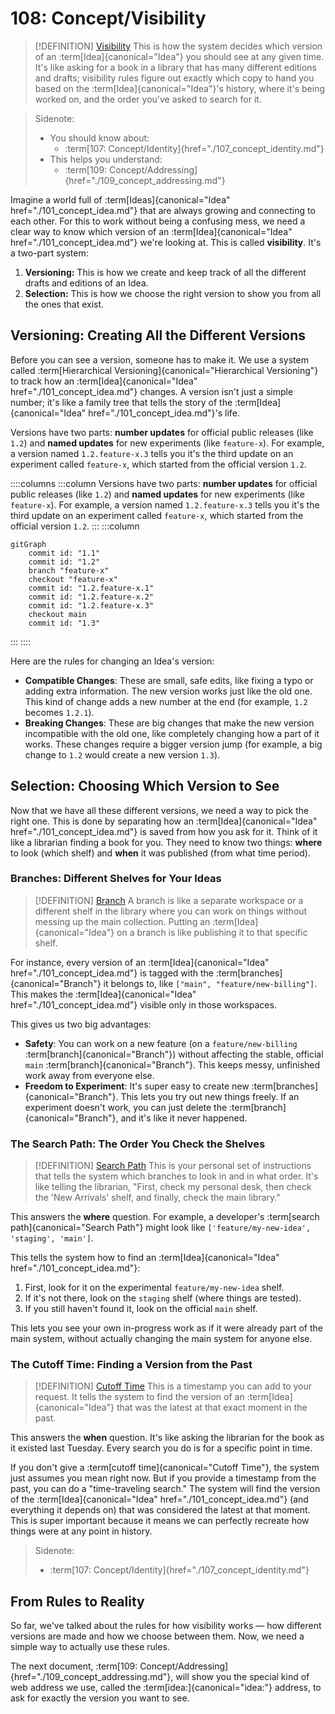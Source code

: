 # 108: Concept/Visibility

> [!DEFINITION] [Visibility](./000_glossary.md)
> This is how the system decides which version of an :term[Idea]{canonical="Idea"} you should see at any given time. It's like asking for a book in a library that has many different editions and drafts; visibility rules figure out exactly which copy to hand you based on the :term[Idea]{canonical="Idea"}'s history, where it's being worked on, and the order you've asked to search for it.

> Sidenote:
> - You should know about:
>   - :term[107: Concept/Identity]{href="./107_concept_identity.md"}
> - This helps you understand:
>   - :term[109: Concept/Addressing]{href="./109_concept_addressing.md"}

Imagine a world full of :term[Ideas]{canonical="Idea" href="./101_concept_idea.md"} that are always growing and connecting to each other. For this to work without being a confusing mess, we need a clear way to know which version of an :term[Idea]{canonical="Idea" href="./101_concept_idea.md"} we're looking at. This is called **visibility**. It's a two-part system:

1.  **Versioning:** This is how we create and keep track of all the different drafts and editions of an Idea.
2.  **Selection:** This is how we choose the right version to show you from all the ones that exist.

## Versioning: Creating All the Different Versions

Before you can see a version, someone has to make it. We use a system called :term[Hierarchical Versioning]{canonical="Hierarchical Versioning"} to track how an :term[Idea]{canonical="Idea" href="./101_concept_idea.md"} changes. A version isn't just a simple number; it's like a family tree that tells the story of the :term[Idea]{canonical="Idea" href="./101_concept_idea.md"}'s life.

Versions have two parts: **number updates** for official public releases (like `1.2`) and **named updates** for new experiments (like `feature-x`). For example, a version named `1.2.feature-x.3` tells you it's the third update on an experiment called `feature-x`, which started from the official version `1.2`.

::::columns
:::column
Versions have two parts: **number updates** for official public releases (like `1.2`) and **named updates** for new experiments (like `feature-x`). For example, a version named `1.2.feature-x.3` tells you it's the third update on an experiment called `feature-x`, which started from the official version `1.2`.
:::
:::column

```mermaid
gitGraph
    commit id: "1.1"
    commit id: "1.2"
    branch "feature-x"
    checkout "feature-x"
    commit id: "1.2.feature-x.1"
    commit id: "1.2.feature-x.2"
    commit id: "1.2.feature-x.3"
    checkout main
    commit id: "1.3"
```

:::
::::

Here are the rules for changing an Idea's version:

- **Compatible Changes**: These are small, safe edits, like fixing a typo or adding extra information. The new version works just like the old one. This kind of change adds a new number at the end (for example, `1.2` becomes `1.2.1`).
- **Breaking Changes**: These are big changes that make the new version incompatible with the old one, like completely changing how a part of it works. These changes require a bigger version jump (for example, a big change to `1.2` would create a new version `1.3`).

## Selection: Choosing Which Version to See

Now that we have all these different versions, we need a way to pick the right one. This is done by separating how an :term[Idea]{canonical="Idea" href="./101_concept_idea.md"} is saved from how you ask for it. Think of it like a librarian finding a book for you. They need to know two things: **where** to look (which shelf) and **when** it was published (from what time period).

### Branches: Different Shelves for Your Ideas

> [!DEFINITION] [Branch](./000_glossary.md)
> A branch is like a separate workspace or a different shelf in the library where you can work on things without messing up the main collection. Putting an :term[Idea]{canonical="Idea"} on a branch is like publishing it to that specific shelf.

For instance, every version of an :term[Idea]{canonical="Idea" href="./101_concept_idea.md"} is tagged with the :term[branches]{canonical="Branch"} it belongs to, like `["main", "feature/new-billing"]`. This makes the :term[Idea]{canonical="Idea" href="./101_concept_idea.md"} visible only in those workspaces.

This gives us two big advantages:

- **Safety**: You can work on a new feature (on a `feature/new-billing` :term[branch]{canonical="Branch"}) without affecting the stable, official `main` :term[branch]{canonical="Branch"}. This keeps messy, unfinished work away from everyone else.
- **Freedom to Experiment**: It's super easy to create new :term[branches]{canonical="Branch"}. This lets you try out new things freely. If an experiment doesn't work, you can just delete the :term[branch]{canonical="Branch"}, and it's like it never happened.

### The Search Path: The Order You Check the Shelves

> [!DEFINITION] [Search Path](./000_glossary.md)
> This is your personal set of instructions that tells the system which branches to look in and in what order. It's like telling the librarian, "First, check my personal desk, then check the 'New Arrivals' shelf, and finally, check the main library."

This answers the **where** question. For example, a developer's :term[search path]{canonical="Search Path"} might look like `['feature/my-new-idea', 'staging', 'main']`.

This tells the system how to find an :term[Idea]{canonical="Idea" href="./101_concept_idea.md"}:

1.  First, look for it on the experimental `feature/my-new-idea` shelf.
2.  If it's not there, look on the `staging` shelf (where things are tested).
3.  If you still haven't found it, look on the official `main` shelf.

This lets you see your own in-progress work as if it were already part of the main system, without actually changing the main system for anyone else.

### The Cutoff Time: Finding a Version from the Past

> [!DEFINITION] [Cutoff Time](./000_glossary.md)
> This is a timestamp you can add to your request. It tells the system to find the version of an :term[Idea]{canonical="Idea"} that was the latest at that exact moment in the past.

This answers the **when** question. It's like asking the librarian for the book as it existed last Tuesday. Every search you do is for a specific point in time.

If you don't give a :term[cutoff time]{canonical="Cutoff Time"}, the system just assumes you mean right now. But if you provide a timestamp from the past, you can do a "time-traveling search." The system will find the version of the :term[Idea]{canonical="Idea" href="./101_concept_idea.md"} (and everything it depends on) that was considered the latest at that moment. This is super important because it means we can perfectly recreate how things were at any point in history.

> Sidenote:
> - :term[107: Concept/Identity]{href="./107_concept_identity.md"}

## From Rules to Reality

So far, we've talked about the rules for how visibility works — how different versions are made and how we choose between them. Now, we need a simple way to actually use these rules.

The next document, :term[109: Concept/Addressing]{href="./109_concept_addressing.md"}, will show you the special kind of web address we use, called the :term[idea:]{canonical="idea:"} address, to ask for exactly the version you want to see.
